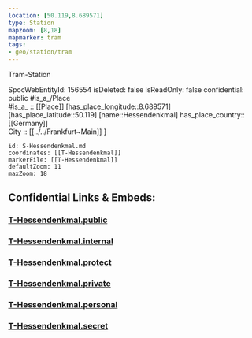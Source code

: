```yaml
---
location: [50.119,8.689571] 
type: Station 
mapzoom: [8,18] 
mapmarker: tram 
tags:
- geo/station/tram
---
```


Tram-Station

SpocWebEntityId: 156554
isDeleted: false
isReadOnly: false
confidential: public
#is_a_/Place  
#is_a_ :: [[Place]] 
[has_place_longitude::8.689571] 
[has_place_latitude::50.119] 
[name::Hessendenkmal] 
has_place_country:: [[Germany]]  
City :: [[../../Frankfurt~Main]] ] 


```leaflet
id: S-Hessendenkmal.md
coordinates: [[T-Hessendenkmal]] 
markerFile: [[T-Hessendenkmal]] 
defaultZoom: 11 
maxZoom: 18
```


## Confidential Links & Embeds: 

### [T-Hessendenkmal.public](/_public/\Earth\Continent\Europe\Europe~Central\Germany\Germany~West\Hessen\counties~Hessen\Frankfurt~Main\Stations-FFM~TT-Hessendenkmal.public.md) 

### [T-Hessendenkmal.internal](/_internal/\Earth\Continent\Europe\Europe~Central\Germany\Germany~West\Hessen\counties~Hessen\Frankfurt~Main\Stations-FFM~TT-Hessendenkmal.internal.md) 

### [T-Hessendenkmal.protect](/_protect/\Earth\Continent\Europe\Europe~Central\Germany\Germany~West\Hessen\counties~Hessen\Frankfurt~Main\Stations-FFM~TT-Hessendenkmal.protect.md) 

### [T-Hessendenkmal.private](/_private/\Earth\Continent\Europe\Europe~Central\Germany\Germany~West\Hessen\counties~Hessen\Frankfurt~Main\Stations-FFM~TT-Hessendenkmal.private.md) 

### [T-Hessendenkmal.personal](/_personal/\Earth\Continent\Europe\Europe~Central\Germany\Germany~West\Hessen\counties~Hessen\Frankfurt~Main\Stations-FFM~TT-Hessendenkmal.personal.md) 

### [T-Hessendenkmal.secret](/_secret/\Earth\Continent\Europe\Europe~Central\Germany\Germany~West\Hessen\counties~Hessen\Frankfurt~Main\Stations-FFM~TT-Hessendenkmal.secret.md)

